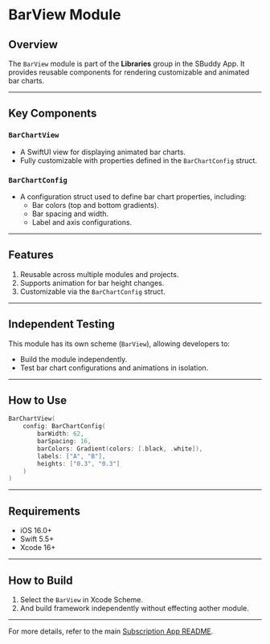# BarView Module

## Overview
The `BarView` module is part of the **Libraries** group in the SBuddy App. It provides reusable components for rendering customizable and animated bar charts.

---

## Key Components

### `BarChartView`
- A SwiftUI view for displaying animated bar charts.
- Fully customizable with properties defined in the `BarChartConfig` struct.

### `BarChartConfig`
- A configuration struct used to define bar chart properties, including:
  - Bar colors (top and bottom gradients).
  - Bar spacing and width.
  - Label and axis configurations.

---

## Features
1. Reusable across multiple modules and projects.
2. Supports animation for bar height changes.
3. Customizable via the `BarChartConfig` struct.

---

## Independent Testing
This module has its own scheme (`BarView`), allowing developers to:
- Build the module independently.
- Test bar chart configurations and animations in isolation.

---

## How to Use
```swift
BarChartView(
    config: BarChartConfig(
        barWidth: 62,
        barSpacing: 16,
        barColors: Gradient(colors: [.black, .white]),
        labels: ["A", "B"],
        heights: ["0.3", "0.3"]
    )
)
```

---

## Requirements
- iOS 16.0+
- Swift 5.5+
- Xcode 16+

---

## How to Build
1. Select the `BarView` in Xcode Scheme.
2. And build framework independently without effecting aother module.

---

For more details, refer to the main [Subscription App README](https://github.com/RioRizkyRainey/SBuddy/blob/main/README.md).

